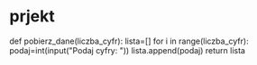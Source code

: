 # prjekt

def pobierz_dane(liczba_cyfr):
    lista=[]
    for i in range(liczba_cyfr):
        podaj=int(input("Podaj cyfry: "))
        lista.append(podaj)
    return lista
